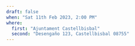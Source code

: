 ```yaml
---
draft: false
when: "Sat 11th Feb 2023, 2:00 PM"
where:
  first: "Ajuntament Castellbisbal"
  second: "Desengaño 123, Castellbisbal 08755"
---
```

